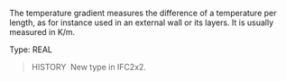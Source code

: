 ﻿The temperature gradient measures the difference of a temperature per length, as for instance used in an external wall or its layers. It is usually measured in K/m.

Type: REAL

> HISTORY&nbsp; New type in IFC2x2.
